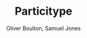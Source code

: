 ---
title: Particitype
subtitle: Oliver Boulton, Samuel Jones
description: "Workshop\nChelsea College of Arts, Typography Summer School, 2016\nCamberwell College of Arts, Foundation, 2016\nCamberwell College of Arts, Open House, 2016\nCamberwell College of Arts, BA Graphic Design, 2016\nCamberwell College of Arts, BA Graphic Design, 2015\nCamberwell College of Arts, Foundation, 2015\nCamberwell College of Arts, Foundation, 2014\nMixed media prints, 420 × 594mm 2014-16
"
---